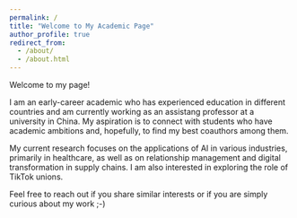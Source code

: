 ```yaml
---
permalink: /
title: "Welcome to My Academic Page"
author_profile: true
redirect_from: 
  - /about/
  - /about.html
---
```


Welcome to my page!

I am an early-career academic who has experienced education in different countries and am currently working as an assistang professor at a university in China. My aspiration is to connect with students who have academic ambitions and, hopefully, to find my best coauthors among them.

My current research focuses on the applications of AI in various industries, primarily in healthcare, as well as on relationship management and digital transformation in supply chains. I am also interested in exploring the role of TikTok unions.

Feel free to reach out if you share similar interests or if you are simply curious about my work ;-)
